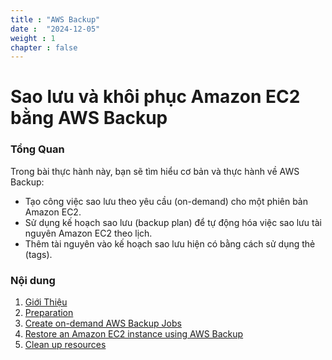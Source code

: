 ```yaml
---
title : "AWS Backup"
date :  "2024-12-05" 
weight : 1 
chapter : false
---
```

# Sao lưu và khôi phục Amazon EC2 bằng AWS Backup

### Tổng Quan
 Trong bài thực hành này, bạn sẽ tìm hiểu cơ bản và thực hành về AWS Backup:
- Tạo công việc sao lưu theo yêu cầu (on-demand) cho một phiên bản Amazon EC2.
- Sử dụng kế hoạch sao lưu (backup plan) để tự động hóa việc sao lưu tài nguyên Amazon EC2 theo lịch.
- Thêm tài nguyên vào kế hoạch sao lưu hiện có bằng cách sử dụng thẻ (tags).

### Nội dung
 1. [Giới Thiệu ](1-introduce/)
 2. [Preparation](2-prerequiste/)
 3. [Create on-demand AWS Backup Jobs](3-backupjobs/)
 4. [Restore an Amazon EC2 instance using AWS Backup](4-restore-backup/)
 5. [Clean up resources](5-cleanup/)
